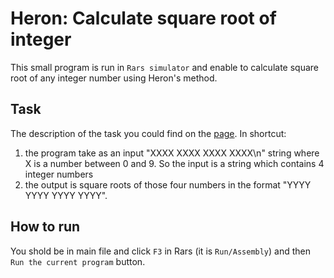 # Heron: Calculate square root of integer

This small program is run in `Rars simulator` and enable to calculate
square root of any integer number using Heron's method. 

## Task
The description of the task you could find on the [page](https://riscv-programming.org/ale-exercise-book/book/ch06-01-square-root.html).
In shortcut:
1. the program take as an input "XXXX XXXX XXXX XXXX\n" string where X is a number between 0 and 9. So the input is a string
which contains 4 integer numbers
2. the output is square roots of those four numbers in the format "YYYY YYYY YYYY YYYY".

## How to run
You shold be in main file and click `F3` in Rars (it is `Run/Assembly`) and then `Run the current program` button.